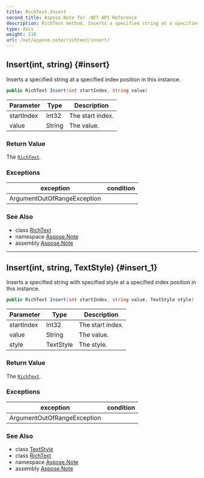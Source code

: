 ```yaml
---
title: RichText.Insert
second_title: Aspose.Note for .NET API Reference
description: RichText method. Inserts a specified string at a specified index position in this instance
type: docs
weight: 210
url: /net/aspose.note/richtext/insert/
---
```

## Insert(int, string) {#insert}

Inserts a specified string at a specified index position in this instance.

```csharp
public RichText Insert(int startIndex, string value)
```

| Parameter | Type | Description |
| --- | --- | --- |
| startIndex | Int32 | The start index. |
| value | String | The value. |

### Return Value

The [`RichText`](../).

### Exceptions

| exception | condition |
| --- | --- |
| ArgumentOutOfRangeException |  |

### See Also

* class [RichText](../)
* namespace [Aspose.Note](../../richtext/)
* assembly [Aspose.Note](../../../)

---

## Insert(int, string, TextStyle) {#insert_1}

Inserts a specified string with specified style at a specified index position in this instance.

```csharp
public RichText Insert(int startIndex, string value, TextStyle style)
```

| Parameter | Type | Description |
| --- | --- | --- |
| startIndex | Int32 | The start index. |
| value | String | The value. |
| style | TextStyle | The style. |

### Return Value

The [`RichText`](../).

### Exceptions

| exception | condition |
| --- | --- |
| ArgumentOutOfRangeException |  |

### See Also

* class [TextStyle](../../textstyle/)
* class [RichText](../)
* namespace [Aspose.Note](../../richtext/)
* assembly [Aspose.Note](../../../)


